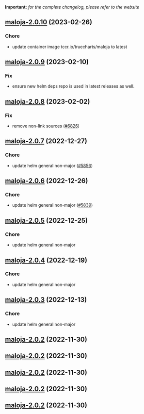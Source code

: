 **Important:**
*for the complete changelog, please refer to the website*




## [maloja-2.0.10](https://github.com/succelle/charts/compare/maloja-2.0.9...maloja-2.0.10) (2023-02-26)

### Chore

- update container image tccr.io/truecharts/maloja to latest
  
  


## [maloja-2.0.9](https://github.com/succelle/charts/compare/maloja-2.0.8...maloja-2.0.9) (2023-02-10)

### Fix

- ensure new helm deps repo is used in latest releases as well.
  
  


## [maloja-2.0.8](https://github.com/succelle/charts/compare/maloja-2.0.7...maloja-2.0.8) (2023-02-02)

### Fix

- remove non-link sources ([#6826](https://github.com/succelle/charts/issues/6826))
  
  


## [maloja-2.0.7](https://github.com/succelle/charts/compare/maloja-2.0.6...maloja-2.0.7) (2022-12-27)

### Chore

- update helm general non-major ([#5856](https://github.com/succelle/charts/issues/5856))
  
  


## [maloja-2.0.6](https://github.com/succelle/charts/compare/maloja-2.0.5...maloja-2.0.6) (2022-12-26)

### Chore

- update helm general non-major ([#5839](https://github.com/succelle/charts/issues/5839))
  
  


## [maloja-2.0.5](https://github.com/succelle/charts/compare/maloja-2.0.4...maloja-2.0.5) (2022-12-25)

### Chore

- update helm general non-major
  
  


## [maloja-2.0.4](https://github.com/succelle/charts/compare/maloja-2.0.3...maloja-2.0.4) (2022-12-19)

### Chore

- update helm general non-major
  
  


## [maloja-2.0.3](https://github.com/succelle/charts/compare/maloja-2.0.2...maloja-2.0.3) (2022-12-13)

### Chore

- update helm general non-major
  
  


## [maloja-2.0.2](https://github.com/succelle/charts/compare/maloja-2.0.1...maloja-2.0.2) (2022-11-30)




## [maloja-2.0.2](https://github.com/succelle/charts/compare/maloja-2.0.1...maloja-2.0.2) (2022-11-30)




## [maloja-2.0.2](https://github.com/succelle/charts/compare/maloja-2.0.1...maloja-2.0.2) (2022-11-30)




## [maloja-2.0.2](https://github.com/succelle/charts/compare/maloja-2.0.1...maloja-2.0.2) (2022-11-30)




## [maloja-2.0.2](https://github.com/succelle/charts/compare/maloja-2.0.1...maloja-2.0.2) (2022-11-30)
